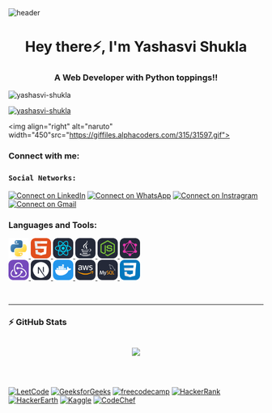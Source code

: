<img alt="header" src="https://github.com/user-attachments/assets/912d37ed-4ff5-4d92-86ca-6c36b70d752e">

<h1 align="center">Hey there⚡, I'm Yashasvi Shukla</h1>
<h3 align="center">A Web Developer with Python toppings!!</h3>

<p align="left"> <img src="https://komarev.com/ghpvc/?username=yyyashasviiiii&label=Profile%20views&color=0e75b6&style=flat" alt="yashasvi-shukla" /> </p>

<p align="left"> <a href="https://github.com/ryo-ma/github-profile-trophy"><img src="https://github-profile-trophy.vercel.app/?username=yyyashasviiiii" alt="yashasvi-shukla" /></a> </p>

<!-- <p align="left"> <a href="https://github.com/ryo-ma/github-profile-trophy"><img src="https://github-profile-trophy.vercel.app/?username=yyyashasviiiii" alt="yashasvi-shukla" /></a> </p> -->
<img align="right" alt="naruto" width="450"src="https://giffiles.alphacoders.com/315/31597.gif">
<br>
<h3 align="left">Connect with me:</h3>


### `Social Networks:`<br>
[![Connect on LinkedIn](https://img.shields.io/badge/-Linkedin-0e76a8?style=flat&amp;labelColor=white&amp;logo=linkedin&amp;logoColor=0e76a8)](https://www.linkedin.com/in/yashasvi-shukla-4b09041a8/)
[![Connect on WhatsApp](https://img.shields.io/badge/-WhatsApp-darkgreen?style=flat&amp;labelColor=white&amp;logo=whatsapp&amp;logoColor=darkgreen)](https://wa.me/9773548452)
[![Connect on Instragram](https://img.shields.io/badge/-Instagram-f3013b?style=flat&amp;labelColor=white&amp;logo=instagram&amp;logoColor=e84393)](https://www.instagram.com/yyyashasviiiii/)
[![Connect on Gmail](https://img.shields.io/badge/-Gmail-c0392b?style=flat&amp;labelColor=white&amp;logo=gmail&amp;logoColor=c0392b)](mailto:yashasvigot@gmail.com)


<h3 align="left">Languages and Tools:</h3>
<p align="left"> 
    <a href="https://www.python.org" target="_blank"> <img src="https://raw.githubusercontent.com/devicons/devicon/master/icons/python/python-original.svg" alt="python" width="40" height="40"/> </a> 
    <a href="https://html.com/tags/" target="_blank"> <img src="https://github.com/tandpfun/skill-icons/blob/main/icons/HTML.svg" alt="html" width="40" height="40"/> </a> 
    <a href="https://react.dev/blog/2023/03/16/introducing-react-dev" target="_blank"> <img src="https://github.com/tandpfun/skill-icons/blob/main/icons/React-Dark.svg" alt="c" width="40" height="40"/> </a>
    <a href="https://www.java.com/en/download/help/whatis_java.html" target="_blank"> <img src="https://github.com/tandpfun/skill-icons/blob/main/icons/Java-Dark.svg" alt="css3" width="40" height="40"/> </a> 
    <a href="https://nodejs.org/en/learn/getting-started/introduction-to-nodejs" target="_blank"> <img src="https://github.com/tandpfun/skill-icons/blob/main/icons/NodeJS-Dark.svg" alt="html5" width="40" height="40"/> </a> 
    <a href="[https](https://graphql.org/graphql-js/)" target="_blank"> <img src="https://github.com/tandpfun/skill-icons/blob/main/icons/GraphQL-Dark.svg" alt="javascript" width="40" height="40"/> </a> 
    <br>
    <a href="https://redux.js.org/tutorials/fundamentals/part-1-overview" target="_blank"> <img src="https://github.com/tandpfun/skill-icons/blob/main/icons/Redux.svg" alt="linux" width="40" height="40"/> </a> 
    <a href="https://nextjs.org" target="_blank"> <img src="https://github.com/tandpfun/skill-icons/blob/main/icons/NextJS-Dark.svg" alt="mysql" width="40" height="40"/> </a> 
    <a href="https://www.docker.com" target="_blank"> <img src="https://github.com/tandpfun/skill-icons/blob/main/icons/Docker.svg" alt="mysql" width="40" height="40"/> </a> 
    <a href="https://en.wikipedia.org/wiki/Amazon_Web_Services" target="_blank"> <img src="https://github.com/tandpfun/skill-icons/blob/main/icons/AWS-Dark.svg" alt="mysql" width="40" height="40"/> </a> 
    <a href="https://www.mysql.com/" target="_blank"> <img src="https://github.com/tandpfun/skill-icons/blob/main/icons/MySQL-Dark.svg" alt="mysql" width="40" height="40"/> </a> 
    <a href="https://www.w3schools.com/css/" target="_blank"> <img src="https://github.com/tandpfun/skill-icons/blob/main/icons/CSS.svg" alt="html" width="40" height="40"/> </a> 

</p><br>

<hr>

### :zap: GitHub Stats
<p align="center">
    <br>
<!--     <img align="center" width="55%" src="https://github-readme-streak-stats.herokuapp.com/?user=yyyashasviiiii&theme=radical&custom_title=streak-stats&hide_border=true&layout=compact" /><br><br> -->
    <img align="center" width="75%" src="https://github-profile-summary-cards.vercel.app/api/cards/profile-details?username=yyyashasviiiii&theme=radical" />
  </a>
</p><br><br>


[![LeetCode](https://img.shields.io/badge/-LeetCode-orange?style=flat&amp;labelColor=black&amp;logo=leetcode&amp;logoColor=orange)](https://leetcode.com/u/yyyashasviiiii/)
[![GeeksforGeeks](https://img.shields.io/badge/-GeeksforGeeks-darkgreen?style=flat&amp;labelColor=white&amp;logo=geeksforgeeks&amp;logoColor=darkgreen)](www.bjp.org)
[![freecodecamp](https://img.shields.io/badge/-freecodecamp-blue?style=flat&amp;labelColor=white&amp;logo=freecodecamp&amp;logoColor=blue)](https://www.freecodecamp.org/yashasvi_shukla)
[![HackerRank](https://img.shields.io/badge/-HackerRank-green?style=flat&amp;labelColor=white&amp;logo=hackerrank&amp;logoColor=green)](https://www.hackerrank.com/yashasvigot)
[![HackerEarth](https://img.shields.io/badge/-HackerEarth-650458?style=flat&amp;labelColor=white&amp;logo=hackerearth&amp;logoColor=650458)](https://www.hackerearth.com/@yashasvi97)
[![Kaggle](https://img.shields.io/badge/-Kaggle-blue?style=flat&amp;labelColor=white&amp;logo=kaggle&amp;logoColor=blue)](https://www.kaggle.com/yashasvishukla69)
[![CodeChef](https://img.shields.io/badge/-CodeChef-brown?style=flat&amp;labelColor=white&amp;logo=codechef&amp;logoColor=brown)](https://www.codechef.com/users/yashasvi69)
